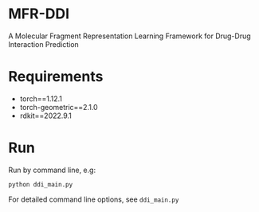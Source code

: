 # MFR-DDI

A Molecular Fragment Representation Learning Framework for Drug-Drug Interaction Prediction

# Requirements

- torch==1.12.1
- torch-geometric==2.1.0
- rdkit==2022.9.1

# Run
Run by command line, e.g:
```
python ddi_main.py
```
For detailed command line options, see ```ddi_main.py```
